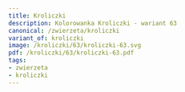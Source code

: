 ```yaml
---
title: Kroliczki
description: Kolorowanka Kroliczki - wariant 63
canonical: /zwierzeta/kroliczki
variant_of: kroliczki
image: /kroliczki/63/kroliczki-63.svg
pdf: /kroliczki/63/kroliczki-63.pdf
tags:
- zwierzeta
- kroliczki
---
```


